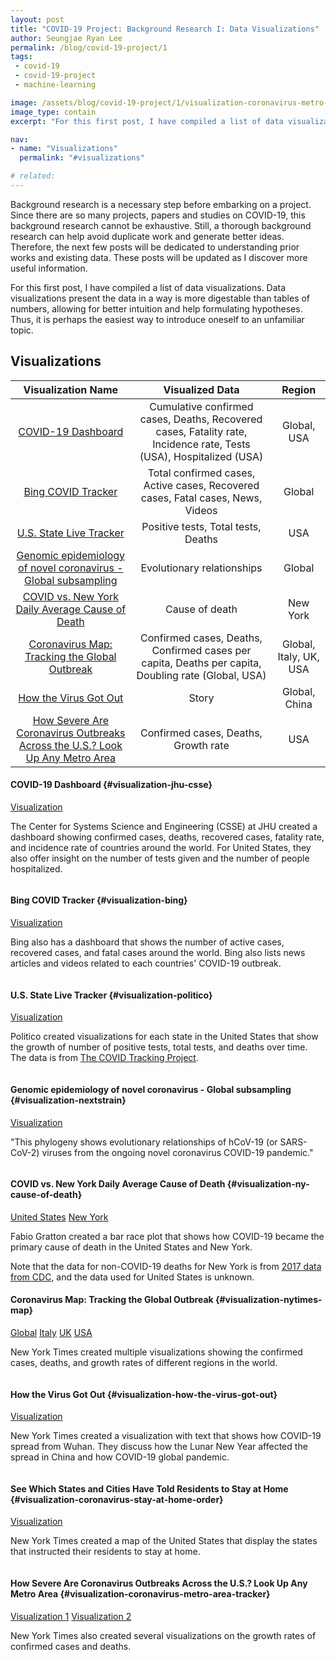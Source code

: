 ```yaml
---
layout: post
title: "COVID-19 Project: Background Research I: Data Visualizations"
author: Seungjae Ryan Lee
permalink: /blog/covid-19-project/1
tags:
 - covid-19
 - covid-19-project
 - machine-learning

image: /assets/blog/covid-19-project/1/visualization-coronavirus-metro-area-tracker.png
image_type: contain
excerpt: "For this first post, I have compiled a list of data visualizations. Data visualizations present the data in a way is more digestable than tables of numbers, allowing for better intuition and help formulating hypotheses."

nav:
- name: "Visualizations"
  permalink: "#visualizations"

# related:
---
```


<style>
table {
  max-width: 600px;
}
.post-main h4 {
  font: 500 20px/28px Roboto,sans-serif;
}
.post-main table a {
  font-family: "Helvetica","Arial",sans-serif;
  font-size: 14px;
  font-weight: 400;
  line-height: 20px;
}
.post-main strong a {
  font-weight: bold;
}
.button-div {
  max-width: 600px;
  margin-left: auto;
  margin-right: auto;
}
.button-div + p {
  margin-top: 1em;
}
.button-div .mdl-button {
  margin-top: 0;
}
</style>

Background research is a necessary step before embarking on a project. Since there are so many projects, papers and studies on COVID-19, this background research cannot be exhaustive. Still, a thorough background research can help avoid duplicate work and generate better ideas. Therefore, the next few posts will be dedicated to understanding prior works and existing data. These posts will be updated as I discover more useful information.

For this first post, I have compiled a list of data visualizations. Data visualizations present the data in a way is more digestable than tables of numbers, allowing for better intuition and help formulating hypotheses. Thus, it is perhaps the easiest way to introduce oneself to an unfamiliar topic.



## Visualizations

| Visualization Name | Visualized Data | Region |
|:------------------:|:---------------:|:------:|
| [COVID-19 Dashboard](#visualization-jhu-csse) | Cumulative confirmed cases, Deaths, Recovered cases, Fatality rate, Incidence rate, Tests (USA), Hospitalized (USA) | Global, USA |
| [Bing COVID Tracker](#visualization-bing) | Total confirmed cases, Active cases, Recovered cases, Fatal cases, News, Videos | Global |
| [U.S. State Live Tracker](#visualization-politico) | Positive tests, Total tests, Deaths | USA |
| [Genomic epidemiology of novel coronavirus - Global subsampling](#visualization-nextstrain) | Evolutionary relationships | Global |
| [COVID vs. New York Daily Average Cause of Death](#visualization-ny-cause-of-death) | Cause of death | New York |
| [Coronavirus Map: Tracking the Global Outbreak](#visualization-nytimes-map) | Confirmed cases, Deaths, Confirmed cases per capita, Deaths per capita, Doubling rate (Global, USA) | Global, Italy, UK, USA |
| [How the Virus Got Out](#visualization-nytimes-how-the-virus-got-out) | Story | Global, China |
| [How Severe Are Coronavirus Outbreaks Across the U.S.? Look Up Any Metro Area](#visualization-coronavirus-metro-area-tracker) | Confirmed cases, Deaths, Growth rate | USA |

#### COVID-19 Dashboard {#visualization-jhu-csse}

<div class="button-div">
  <a class="mdl-button mdl-js-button mdl-button--raised mdl-js-ripple-effect mdl-button--colored" href="https://www.arcgis.com/apps/opsdashboard/index.html#/bda7594740fd40299423467b48e9ecf6">Visualization</a>
</div>

The Center for Systems Science and Engineering (CSSE) at JHU created a dashboard showing confirmed cases, deaths, recovered cases, fatality rate, and incidence rate of countries around the world. For United States, they also offer insight on the number of tests given and the number of people hospitalized.

<div class="w60">
  <img src="{{ absolute_url }}/assets/blog/covid-19-project/1/visualization-jhu-csse.png" alt="">
</div>

#### Bing COVID Tracker {#visualization-bing}

<div class="button-div">
  <a class="mdl-button mdl-js-button mdl-button--raised mdl-js-ripple-effect mdl-button--colored" href="https://bing.com/covid">Visualization</a>
</div>

Bing also has a dashboard that shows the number of active cases, recovered cases, and fatal cases around the world. Bing also lists news articles and videos related to each countries' COVID-19 outbreak.

<div class="w60">
  <img src="{{ absolute_url }}/assets/blog/covid-19-project/1/visualization-bing.png" alt="">
</div>

#### U.S. State Live Tracker {#visualization-politico}

<div class="button-div">
  <a class="mdl-button mdl-js-button mdl-button--raised mdl-js-ripple-effect mdl-button--colored" href="https://www.politico.com/interactives/2020/coronavirus-testing-by-state-chart-of-new-cases/">Visualization</a>
</div>

Politico created visualizations for each state in the United States that show the growth of number of positive tests, total tests, and deaths over time. The data is from [The COVID Tracking Project](https://covidtracking.com/).

<div class="w60">
  <img src="{{ absolute_url }}/assets/blog/covid-19-project/1/visualization-politico.png" alt="">
</div>

#### Genomic epidemiology of novel coronavirus - Global subsampling {#visualization-nextstrain}

<div class="button-div">
  <a class="mdl-button mdl-js-button mdl-button--raised mdl-js-ripple-effect mdl-button--colored" href="https://nextstrain.org/ncov/global">Visualization</a>
</div>

"This phylogeny shows evolutionary relationships of hCoV-19 (or SARS-CoV-2) viruses from the ongoing novel coronavirus COVID-19 pandemic."

<div class="w60">
  <img src="{{ absolute_url }}/assets/blog/covid-19-project/1/visualization-nextstrain.png" alt="">
</div>

#### COVID vs. New York Daily Average Cause of Death {#visualization-ny-cause-of-death}

<div class="button-div">
  <a class="mdl-button mdl-js-button mdl-button--raised mdl-js-ripple-effect mdl-button--colored" href="https://public.flourish.studio/visualisation/1742289/">United States</a>
  <a class="mdl-button mdl-js-button mdl-button--raised mdl-js-ripple-effect mdl-button--colored" href="https://public.flourish.studio/visualisation/1741938/">New York</a>
</div>

Fabio Gratton created a bar race plot that shows how COVID-19 became the primary cause of death in the United States and New York.

Note that the data for non-COVID-19 deaths for New York is from [2017 data from CDC](https://www.cdc.gov/nchs/pressroom/states/newyork/newyork.htm), and the data used for United States is unknown.

<div class="flourish-embed flourish-bar-chart-race" style="margin-top: 10px" data-src="visualisation/1741938" data-url="https://public.flourish.studio/visualisation/1741938/embed"><script src="https://public.flourish.studio/resources/embed.js"></script></div>

#### Coronavirus Map: Tracking the Global Outbreak {#visualization-nytimes-map}

<div class="button-div">
  <a class="mdl-button mdl-js-button mdl-button--raised mdl-js-ripple-effect mdl-button--colored" href="https://www.nytimes.com/interactive/2020/world/coronavirus-maps.html">Global</a>
  <a class="mdl-button mdl-js-button mdl-button--raised mdl-js-ripple-effect mdl-button--colored" href="https://www.nytimes.com/interactive/2020/world/europe/italy-coronavirus-cases.html">Italy</a>
  <a class="mdl-button mdl-js-button mdl-button--raised mdl-js-ripple-effect mdl-button--colored" href="https://www.nytimes.com/interactive/2020/world/europe/united-kingdom-coronavirus-cases.html">UK</a>
  <a class="mdl-button mdl-js-button mdl-button--raised mdl-js-ripple-effect mdl-button--colored" href="https://www.nytimes.com/interactive/2020/us/coronavirus-us-cases.html">USA</a>
</div>

New York Times created multiple visualizations showing the confirmed cases, deaths, and growth rates of different regions in the world.

<div class="w60">
  <img src="{{ absolute_url }}/assets/blog/covid-19-project/1/visualization-nytimes-global-doubling-rate.png" alt="">
</div>

#### How the Virus Got Out {#visualization-how-the-virus-got-out}

<div class="button-div">
  <a class="mdl-button mdl-js-button mdl-button--raised mdl-js-ripple-effect mdl-button--colored" href="https://www.nytimes.com/interactive/2020/03/22/world/coronavirus-spread.html">Visualization</a>
</div>

New York Times created a visualization with text that shows how COVID-19 spread from Wuhan. They discuss how the Lunar New Year affected the spread in China and how COVID-19 global pandemic.

<div class="w60">
  <img src="{{ absolute_url }}/assets/blog/covid-19-project/1/visualization-nytimes-how-the-virus-got-out.png" alt="">
</div>

#### See Which States and Cities Have Told Residents to Stay at Home {#visualization-coronavirus-stay-at-home-order}

<div class="button-div">
  <a class="mdl-button mdl-js-button mdl-button--raised mdl-js-ripple-effect mdl-button--colored" href="https://www.nytimes.com/interactive/2020/us/coronavirus-stay-at-home-order.html">Visualization</a>
</div>

New York Times created a map of the United States that display the states that instructed their residents to stay at home.

<div class="w60">
  <img src="{{ absolute_url }}/assets/blog/covid-19-project/1/visualization-coronavirus-stay-at-home-order.png" alt="">
</div>

#### How Severe Are Coronavirus Outbreaks Across the U.S.? Look Up Any Metro Area {#visualization-coronavirus-metro-area-tracker}

<div class="button-div">
  <a class="mdl-button mdl-js-button mdl-button--raised mdl-js-ripple-effect mdl-button--colored" href="https://www.nytimes.com/interactive/2020/04/03/upshot/coronavirus-metro-area-tracker.html">Visualization 1</a>
  <a class="mdl-button mdl-js-button mdl-button--raised mdl-js-ripple-effect mdl-button--colored" href="https://www.nytimes.com/interactive/2020/03/21/upshot/coronavirus-deaths-by-country.html">Visualization 2</a>
</div>

New York Times also created several visualizations on the growth rates of confirmed cases and deaths.

<div class="w60">
  <img src="{{ absolute_url }}/assets/blog/covid-19-project/1/visualization-coronavirus-metro-area-tracker.png" alt="">
</div>

<!--
#### TODO {#todo}

<div class="button-div">
  <a class="mdl-button mdl-js-button mdl-button--raised mdl-js-ripple-effect mdl-button--colored" href="TODO">Visualization</a>
</div>

<div class="w60">
  <img src="{{ absolute_url }}/assets/blog/covid-19-project/1/visualization-todo.png" alt="">
</div>

https://covid19dashboards.com/
https://healthmap.org/covid-19/
https://hgis.uw.edu/virus/
-->
